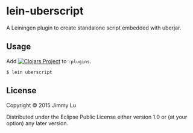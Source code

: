 # lein-uberscript

A Leiningen plugin to create standalone script embedded with uberjar.

## Usage

Add [![Clojars Project](http://clojars.org/lein-uberscript/latest-version.svg)](http://clojars.org/lein-uberscript) to `:plugins`.

    $ lein uberscript

## License

Copyright © 2015 Jimmy Lu

Distributed under the Eclipse Public License either version 1.0 or (at
your option) any later version.
